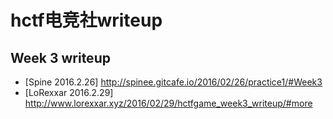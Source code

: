 # hctf电竞社writeup
## Week 3 writeup
* [Spine 2016.2.26] http://spinee.gitcafe.io/2016/02/26/practice1/#Week3
* [LoRexxar 2016.2.29] http://www.lorexxar.xyz/2016/02/29/hctfgame_week3_writeup/#more

